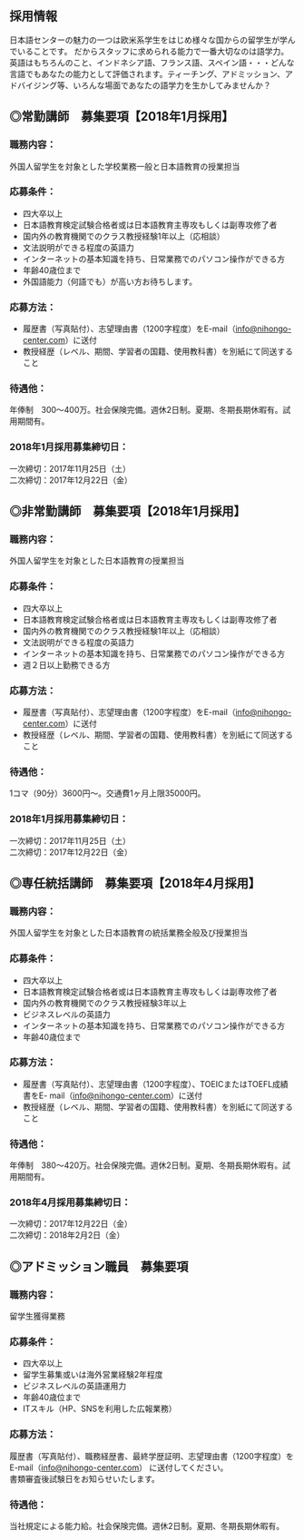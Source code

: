 ## 採用情報

日本語センターの魅力の一つは欧米系学生をはじめ様々な国からの留学生が学んでいることです。
だからスタッフに求められる能力で一番大切なのは語学力。
英語はもちろんのこと、インドネシア語、フランス語、スペイン語・・・どんな言語でもあなたの能力として評価されます。ティーチング、アドミッション、アドバイジング等、いろんな場面であなたの語学力を生かしてみませんか？

## ◎常勤講師　募集要項【2018年1月採用】

### 職務内容：

外国人留学生を対象とした学校業務一般と日本語教育の授業担当

### 応募条件：

- 四大卒以上
- 日本語教育検定試験合格者或は日本語教育主専攻もしくは副専攻修了者
- 国内外の教育機関でのクラス教授経験1年以上（応相談）
- 文法説明ができる程度の英語力
- インターネットの基本知識を持ち、日常業務でのパソコン操作ができる方
- 年齢40歳位まで
- 外国語能力（何語でも）が高い方お待ちします。

### 応募方法：

- 履歴書（写真貼付）、志望理由書（1200字程度）をE-mail（info@nihongo-center.com）に送付
- 教授経歴（レベル、期間、学習者の国籍、使用教科書）を別紙にて同送すること

### 待遇他：

年俸制　300～400万。社会保険完備。週休2日制。夏期、冬期長期休暇有。試用期間有。

### 2018年1月採用募集締切日：

一次締切：2017年11月25日（土）  
二次締切：2017年12月22日（金）


## ◎非常勤講師　募集要項【2018年1月採用】

### 職務内容：

外国人留学生を対象とした日本語教育の授業担当

### 応募条件：

- 四大卒以上
- 日本語教育検定試験合格者或は日本語教育主専攻もしくは副専攻修了者
- 国内外の教育機関でのクラス教授経験1年以上（応相談）
- 文法説明ができる程度の英語力
- インターネットの基本知識を持ち、日常業務でのパソコン操作ができる方
- 週２日以上勤務できる方

### 応募方法：

- 履歴書（写真貼付）、志望理由書（1200字程度）をE-mail（info@nihongo-center.com）に送付
- 教授経歴（レベル、期間、学習者の国籍、使用教科書）を別紙にて同送すること

### 待遇他：

1コマ（90分）3600円～。交通費1ヶ月上限35000円。

### 2018年1月採用募集締切日：

一次締切：2017年11月25日（土）  
二次締切：2017年12月22日（金）


## ◎専任統括講師　募集要項【2018年4月採用】

### 職務内容：

外国人留学生を対象とした日本語教育の統括業務全般及び授業担当

### 応募条件：

- 四大卒以上
- 日本語教育検定試験合格者或は日本語教育主専攻もしくは副専攻修了者
- 国内外の教育機関でのクラス教授経験3年以上
- ビジネスレベルの英語力
- インターネットの基本知識を持ち、日常業務でのパソコン操作ができる方
- 年齢40歳位まで

### 応募方法：

- 履歴書（写真貼付）、志望理由書（1200字程度）、TOEICまたはTOEFL成績書をE-
mail（info@nihongo-center.com）に送付
- 教授経歴（レベル、期間、学習者の国籍、使用教科書）を別紙にて同送すること

### 待遇他：

年俸制　380～420万。社会保険完備。週休2日制。夏期、冬期長期休暇有。試用期間有。

### 2018年4月採用募集締切日：

一次締切：2017年12月22日（金）  
二次締切：2018年2月2日（金）


## ◎アドミッション職員　募集要項

### 職務内容：

留学生獲得業務

### 応募条件：

- 四大卒以上
- 留学生募集或いは海外営業経験2年程度
- ビジネスレベルの英語運用力
- 年齢40歳位まで
- ITスキル（HP、SNSを利用した広報業務）

### 応募方法：

履歴書（写真貼付）、職務経歴書、最終学歴証明、志望理由書（1200字程度）をE-mail（info@nihongo-center.com） に送付してください。  
書類審査後試験日をお知らせいたします。

### 待遇他：

当社規定による能力給。社会保険完備。週休2日制。夏期、冬期長期休暇有。
